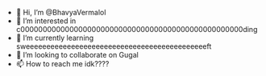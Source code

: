 - 👋 Hi, I’m @BhavyaVermalol
- 👀 I’m interested in c00000000000000000000000000000000000000000000000000ding
- 🌱 I’m currently learning sweeeeeeeeeeeeeeeeeeeeeeeeeeeeeeeeeeeeeeeeeeeeft
- 💞️ I’m looking to collaborate on Gugal
- 📫 How to reach me idk????

<!---
BhavyaVerma123/BhavyaVerma123 is a ✨ special ✨ repository because its `README.md` (this file) appears on your GitHub profile.
You can click the Preview link to take a look at your changes.
--->
